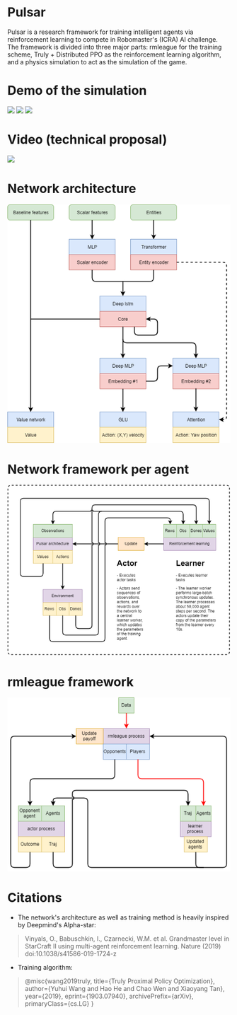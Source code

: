 # Pulsar
Pulsar is a research framework for training intelligent agents via reinforcement learning to compete in Robomaster's (ICRA) AI challenge. The framework is divided into three major parts: rmleague for the training scheme, Truly + Distributed PPO as the reinforcement learning algorithm, and a physics simulation to act as the simulation of the game.

# Demo of the simulation
![](https://github.com/HKU-ICRA/Pulsar/tree/master/videos/pulsar_demo1.gif) ![](https://github.com/HKU-ICRA/Pulsar/tree/master/videos/pulsar_demo2.gif) ![](https://github.com/HKU-ICRA/Pulsar/tree/master/videos/pulsar_demo3.gif)

# Video (technical proposal)
[![](http://img.youtube.com/vi/66CMskieKAU/0.jpg)](http://www.youtube.com/watch?v=66CMskieKAU "")

# Network architecture
![Pulsar](https://github.com/HKU-ICRA/Pulsar/blob/master/architecture/pulsar_architecture.png)

# Network framework per agent
![Pulsar_framework_agent](https://github.com/HKU-ICRA/Pulsar/blob/master/architecture/pulsar_framework_agent.png)

# rmleague framework
![Pulsar_framework_process](https://github.com/HKU-ICRA/Pulsar/blob/master/rmleague/pulsar_framework_process.png)

# Citations
* The network's architecture as well as training method is heavily inspired by Deepmind's Alpha-star:
>Vinyals, O., Babuschkin, I., Czarnecki, W.M. et al. Grandmaster level in StarCraft II using multi-agent reinforcement learning. Nature
>(2019) doi:10.1038/s41586-019-1724-z

* Training algorithm:
>@misc{wang2019truly,
>    title={Truly Proximal Policy Optimization},
>    author={Yuhui Wang and Hao He and Chao Wen and Xiaoyang Tan},
>    year={2019},
>    eprint={1903.07940},
>    archivePrefix={arXiv},
>    primaryClass={cs.LG}
>}


